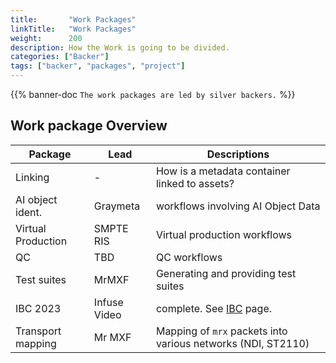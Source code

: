 ```yaml
---
title:       "Work Packages"
linkTitle:   "Work Packages"
weight:      200
description: How the Work is going to be divided.
categories: ["Backer"]
tags: ["backer", "packages", "project"]
---
```


{{% banner-doc  `The work packages are led by silver backers.` %}}


## Work package Overview

|  Package              | Lead         | Descriptions
|-----------            |-----------   |-----------
| Linking               | -            | How is a metadata container linked to assets?
| AI object ident.      | Graymeta     | workflows involving AI Object Data
| Virtual Production    | SMPTE RIS    | Virtual production workflows
| QC                    | TBD          | QC workflows
| Test suites           | MrMXF        | Generating and providing test suites
| IBC 2023              | Infuse Video | complete. See [IBC] page.
| Transport mapping     | Mr MXF       | Mapping of `mrx` packets into various networks (NDI, ST2110)

[IBC]:   /contact

